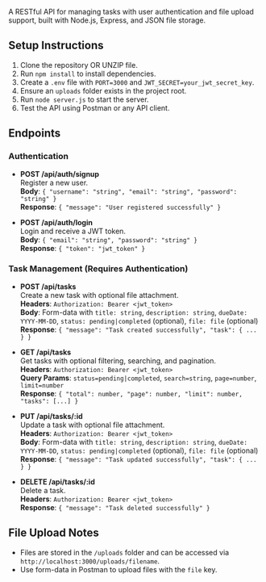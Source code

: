  A RESTful API for managing tasks with user authentication and file upload support, built with Node.js, Express, and JSON file storage.

 ## Setup Instructions
 1. Clone the repository OR UNZIP file.
 2. Run `npm install` to install dependencies.
 3. Create a `.env` file with `PORT=3000` and `JWT_SECRET=your_jwt_secret_key`.
 4. Ensure an `uploads` folder exists in the project root.
 5. Run `node server.js` to start the server.
 6. Test the API using Postman or any API client.

 ## Endpoints

 ### Authentication
 - **POST /api/auth/signup**  
   Register a new user.  
   **Body**: `{ "username": "string", "email": "string", "password": "string" }`  
   **Response**: `{ "message": "User registered successfully" }`

 - **POST /api/auth/login**  
   Login and receive a JWT token.  
   **Body**: `{ "email": "string", "password": "string" }`  
   **Response**: `{ "token": "jwt_token" }`

 ### Task Management (Requires Authentication)
 - **POST /api/tasks**  
   Create a new task with optional file attachment.  
   **Headers**: `Authorization: Bearer <jwt_token>`  
   **Body**: Form-data with `title: string`, `description: string`, `dueDate: YYYY-MM-DD`, `status: pending|completed` (optional), `file: file` (optional)  
   **Response**: `{ "message": "Task created successfully", "task": { ... } }`

 - **GET /api/tasks**  
   Get tasks with optional filtering, searching, and pagination.  
   **Headers**: `Authorization: Bearer <jwt_token>`  
   **Query Params**: `status=pending|completed`, `search=string`, `page=number`, `limit=number`  
   **Response**: `{ "total": number, "page": number, "limit": number, "tasks": [...] }`

 - **PUT /api/tasks/:id**  
   Update a task with optional file attachment.  
   **Headers**: `Authorization: Bearer <jwt_token>`  
   **Body**: Form-data with `title: string`, `description: string`, `dueDate: YYYY-MM-DD`, `status: pending|completed` (optional), `file: file` (optional)  
   **Response**: `{ "message": "Task updated successfully", "task": { ... } }`

 - **DELETE /api/tasks/:id**  
   Delete a task.  
   **Headers**: `Authorization: Bearer <jwt_token>`  
   **Response**: `{ "message": "Task deleted successfully" }`

 ## File Upload Notes
 - Files are stored in the `/uploads` folder and can be accessed via `http://localhost:3000/uploads/filename`.
 - Use form-data in Postman to upload files with the `file` key.